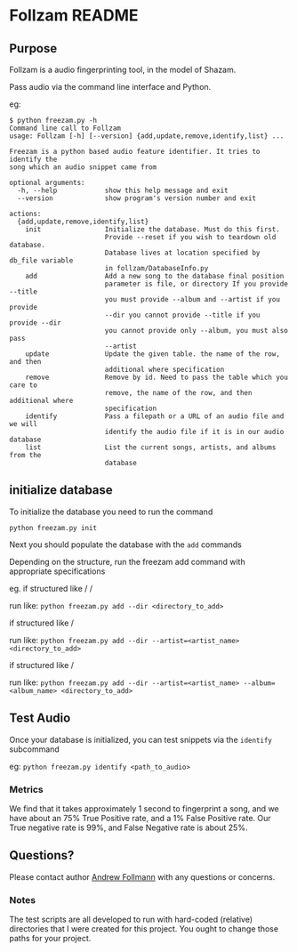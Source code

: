# Follzam README

## Purpose

Follzam is a audio fingerprinting tool, in the model of Shazam. 

Pass audio via the command line interface and Python. 

eg:

```
$ python freezam.py -h
Command line call to Follzam
usage: Follzam [-h] [--version] {add,update,remove,identify,list} ...

Freezam is a python based audio feature identifier. It tries to identify the
song which an audio snippet came from

optional arguments:
  -h, --help            show this help message and exit
  --version             show program's version number and exit

actions:
  {add,update,remove,identify,list}
    init                Initialize the database. Must do this first. 
                        Provide --reset if you wish to teardown old database. 
                        Database lives at location specified by db_file variable 
                        in follzam/DatabaseInfo.py 
    add                 Add a new song to the database final position
                        parameter is file, or directory If you provide --title
                        you must provide --album and --artist if you provide
                        --dir you cannot provide --title if you provide --dir
                        you cannot provide only --album, you must also pass
                        --artist
    update              Update the given table. the name of the row, and then
                        additional where specification
    remove              Remove by id. Need to pass the table which you care to
                        remove, the name of the row, and then additional where
                        specification
    identify            Pass a filepath or a URL of an audio file and we will
                        identify the audio file if it is in our audio database
    list                List the current songs, artists, and albums from the
                        database

``` 

## initialize database

To initialize the database you need to run the command 

`python freezam.py init`

Next you should populate the database with the `add` commands

Depending on the structure, run the freezam add command with appropriate specifications

eg. if structured like <artists> / <albums> / <songs>

run like: `python freezam.py add --dir <directory_to_add>`

if structured like <albums> / <songs>

run like: `python freezam.py add --dir --artist=<artist_name> <directory_to_add>`

if structured like / <songs> 

run like: `python freezam.py add --dir --artist=<artist_name> --album=<album_name> <directory_to_add>`

## Test Audio

Once your database is initialized, you can test snippets via the `identify` subcommand

eg: `python freezam.py identify <path_to_audio>`

### Metrics

We find that it takes approximately 1 second to fingerprint a song, and we have about an 75% True Positive rate, and a 1% False Positive rate. Our True negative rate is 99%, and False Negative rate is about 25%.  
 
## Questions?

Please contact author [Andrew Follmann](follperson.github.io) with any questions or concerns.

### Notes

The test scripts are all developed to run with hard-coded (relative) directories that I were created for this project.
You ought to change those paths for your project.  